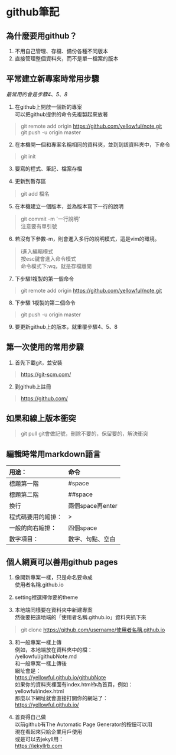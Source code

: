 # github筆記

## 為什麼要用github？
1. 不用自己管理、存檔、備份各種不同版本
2. 直接管理整個資料夾，而不是單一檔案的版本

## 平常建立新專案時常用步驟

*最常用的會是步驟4、5、8*

1. 在github上開啟一個新的專案  
    可以把github提供的命令先複製起來放著  
>git remote add origin https://github.com/yellowful/note.git  
git push -u origin master

2. 在本機開一個和專案名稱相同的資料夾，並到到該資料夾中，下命令  
>git init

3. 要寫的程式、筆記、檔案存檔

4. 更新到暫存區    
>git add 檔名

5. 在本機建立一個版本，並為版本寫下一行的說明  
>git commit -m '一行說明'  
    注意要有單引號

6. 若沒有下參數-m，則會進入多行的說明模式，這是vim的環境。  
>i進入編輯模式  
按esc鍵會進入命令模式  
命令模式下:wq，就是存檔離開

7. 下步驟1複製的第一個命令  
>git remote add origin https://github.com/yellowful/note.git

8. 下步驟 1複製的第二個命令  
>git push -u origin master

9. 要更新github上的版本，就重覆步驟4、5、8


## 第一次使用的常用步驟

1. 首先下載git，並安裝
>https://git-scm.com/

2. 到github上註冊
>https://github.com/


## 如果和線上版本衝突
> git pull
git會做記號，刪除不要的，保留要的，解決衝突

## 編輯時常用markdown語言

| 用途：           | 命令             |
|:----------------|:----------------|
| 標題第一階        | \#space         |
| 標題第二階        | \#\#space       |
| 換行             | 兩個space再enter |
| 程式碼要用的縮排： | \>              |
| 一般的向右縮排：   | 四個space       |
| 數字項目：        | 數字、句點、空白  |

## 個人網頁可以善用github pages

1. 像開新專案一樣，只是命名要命成  
使用者名稱.github.io

2. setting裡選擇你要的theme

4. 本地端同樣要在資料夾中新建專案  
然後要把遠地端的「使用者名稱.github.io」資料夾抓下來  
> git clone https://github.com/username/使用者名稱.github.io

3. 和一般專案一樣上傳  
例如，本地端放在資料夾中的檔：  
/yellowful/githubNote.md  
和一般專案一樣上傳後  
網址會是：  
https://yellowful.github.io/githubNote  
如果你的資料夾裡面有index.html作為首頁，例如：  
yellowful/index.html  
那麼以下網址就會直接打開你的網站了：  
https://yellowful.github.io/

4. 首頁得自己做  
以前github有The Automatic Page Generator的按鈕可以用  
現在看起來只給企業用戶使用  
或是可以去jekyll用：  
https://jekyllrb.com
